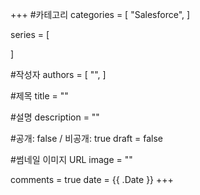 +++
#카테고리
categories = [
    "Salesforce",
]

series = [
    
]

#작성자
authors = [
    "",
]

#제목
title = ""

#설명
description = ""

#공개: false / 비공개: true
draft = false

#썸네일 이미지 URL
image = ""

comments = true
date = {{ .Date }}
+++

<!-- 게시글 내용 -->